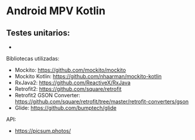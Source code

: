 # Android MPV Kotlin

Testes unitarios:
- 
- 

Bibliotecas utilizadas:
- Mockito: https://github.com/mockito/mockito
- Mockito Kotlin: https://github.com/nhaarman/mockito-kotlin
- RxJava2: https://github.com/ReactiveX/RxJava
- Retrofit2: https://github.com/square/retrofit
- Retrofit2 GSON Converter: https://github.com/square/retrofit/tree/master/retrofit-converters/gson
- Glide: https://github.com/bumptech/glide

API:
- https://picsum.photos/
